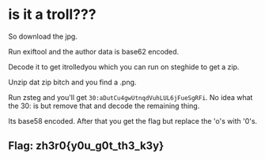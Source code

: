 # is it a troll???

So download the jpg.

Run exiftool and the author data is base62 encoded.

Decode it to get itrolledyou which you can run on steghide to get a zip.

Unzip dat zip bitch and you find a .png.

Run zsteg and you'll get `30:aDutCu4gwUtnqdVuhLUL6jFueSgRFi`. No idea what the 30: is but remove that and decode the remaining thing.

Its base58 encoded. After that you get the flag but replace the 'o's with '0's.

## Flag: zh3r0{y0u\_g0t\_th3\_k3y}

